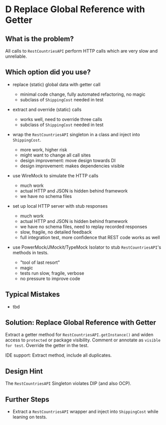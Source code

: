 D Replace Global Reference with Getter
======================================

What is the problem?
--------------------

All calls to `RestCountriesAPI` perform HTTP calls which are very slow and unreliable.

Which option did you use?
-------------------------

* replace (static) global data with getter call
  * minimal code change, fully automated refactoring, no magic
  * subclass of `ShippingCost` needed in test

* extract and override (static) calls
  * works well, need to override three calls
  * subclass of `ShippingCost` needed in test

* wrap the `RestCountriesAPI` singleton in a class and inject into `ShippingCost`.
  * more work, higher risk
  * might want to change all call sites
  * design improvement: move design towards DI
  * design improvement: makes dependencies visible

* use WireMock to simulate the HTTP calls
  * much work
  * actual HTTP and JSON is hidden behind framework
  * we have no schema files

* set up local HTTP server with stub responses
  * much work
  * actual HTTP and JSON is hidden behind framework
  * we have no schema files, need to replay recorded responses
  * slow, fragile, no detailed feedback
  * full integration test, more confidence that REST code works as well

* use PowerMock/JMockit/TypeMock Isolator to stub `RestCountriesAPI`'s methods in tests.
  * "tool of last resort"
  * magic
  * tests run slow, fragile, verbose
  * no pressure to improve code

Typical Mistakes
----------------

* tbd

Solution: Replace Global Reference with Getter
----------------------------------------------

Extract a getter method for `RestCountriesAPI.getInstance()` and widen access to `protected`
or package visibility. Comment or annotate as `visible for test`.
Override the getter in the test.

IDE support: Extract method, include all duplicates.

Design Hint
-----------

The `RestCountriesAPI` Singleton violates DIP (and also OCP).

Further Steps
-------------

* Extract a `RestCountriesAPI` wrapper and inject into `ShippingCost` while leaning on tests.
